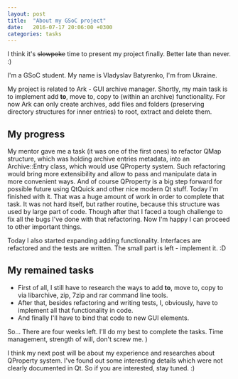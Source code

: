 ```yaml
---
layout: post
title:  "About my GSoC project"
date:   2016-07-17 20:06:00 +0300
categories: tasks
---
```


I think it's <del>slowpoke</del> time to present my project finally. Better late than never. :)

I'm a GSoC student. My name is Vladyslav Batyrenko, I'm from Ukraine.

My project is related to Ark - GUI archive manager. Shortly, my main task is to implement add **to**, move to, copy to (within an archive) functionality.
For now Ark can only create archives, add files and folders (preserving directory structures for inner entries) to root, extract and delete them.

## My progress
My mentor gave me a task (it was one of the first ones) to refactor QMap structure, which was holding archive entries metadata, into an Archive::Entry class, which would use QProperty system. Such refactoring would bring more extensibility and allow to pass and manipulate data in more convenient ways. And of course QProperty is a big step forward for possible future using QtQuick and other nice modern Qt stuff. Today I'm finished with it. That was a huge amount of work in order to complete that task. It was not hard itself, but rather routine, because this structure was used by large part of code. Though after that I faced a tough challenge to fix all the bugs I've done with that refactoring. Now I'm happy I can proceed to other important things.

Today I also started expanding adding functionality. Interfaces are refactored and the tests are written. The small part is left - implement it. :D

## My remained tasks
- First of all, I still have to research the ways to add **to**, move to, copy to via libarchive, zip, 7zip and rar command line tools.
- After that, besides refactoring and writing tests, I, obviously, have to implement all that functionality in code.
- And finally I'll have to bind that code to new GUI elements.

So... There are four weeks left. I'll do my best to complete the tasks. Time management, strength of will, don't screw me. )

I think my next post will be about my experience and researches about QProperty system. I've found out some interesting details which were not clearly documented in Qt. So if you are interested, stay tuned. :)
